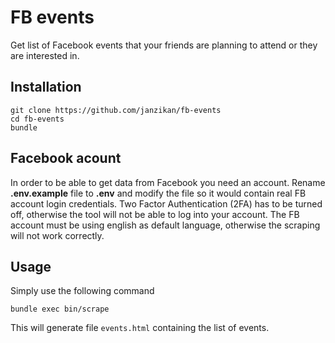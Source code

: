 # FB events
Get list of Facebook events that your friends are planning to attend or they are interested in.

## Installation
```
git clone https://github.com/janzikan/fb-events
cd fb-events
bundle
```

## Facebook acount
In order to be able to get data from Facebook you need an account. Rename **.env.example** file to **.env** and modify the file so it would contain real FB account login credentials. Two Factor Authentication (2FA) has to be turned off, otherwise the tool will not be able to log into your account. The FB account must be using english as default language, otherwise the scraping will not work correctly.

## Usage
Simply use the following command
```
bundle exec bin/scrape
```

This will generate file `events.html` containing the list of events.
